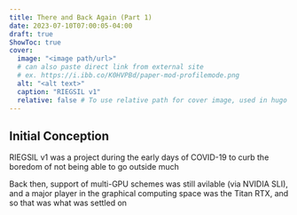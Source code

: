 ```yaml
---
title: There and Back Again (Part 1)
date: 2023-07-10T07:00:05-04:00
draft: true
ShowToc: true
cover:
  image: "<image path/url>"
  # can also paste direct link from external site
  # ex. https://i.ibb.co/K0HVPBd/paper-mod-profilemode.png
  alt: "<alt text>"
  caption: "RIEGSIL v1"
  relative: false # To use relative path for cover image, used in hugo Page-bundles
---
```


## Initial Conception

RIEGSIL v1 was a project during the early days of COVID-19 to curb the boredom of not being able to go outside much

Back then, support of multi-GPU schemes was still avilable (via NVIDIA SLI), and a major player in the graphical computing space was the Titan RTX, and so that was what was settled on